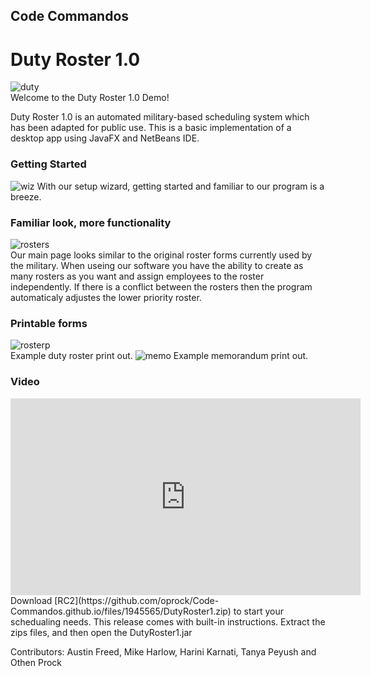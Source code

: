 ## Code Commandos
# Duty Roster 1.0
![duty](https://user-images.githubusercontent.com/31378383/39227090-af65c3b2-4824-11e8-9ec5-3eac3232329f.png)  
Welcome to the Duty Roster 1.0 Demo!  

Duty Roster 1.0 is an automated military-based scheduling system which has been adapted for public use. This is a basic implementation of a desktop app using JavaFX and NetBeans IDE.    
### Getting Started
![wiz](https://user-images.githubusercontent.com/31356692/39225648-90c3b288-481b-11e8-8d9b-1a16280c8369.png)
With our setup wizard, getting started and familiar to our program is a breeze.  
### Familiar look, more functionality  
![rosters](https://user-images.githubusercontent.com/31378383/39225684-b6bbda6a-481b-11e8-9726-cdbc769ede31.png)  
Our main page looks similar to the original roster forms currently used by the military. When useing our software you have the ability to create as many rosters as you want and assign employees to the roster independently. If there is a conflict between the rosters then the program automaticaly adjustes the lower priority roster.  
### Printable forms  
![rosterp](https://user-images.githubusercontent.com/31378383/39225688-bb355530-481b-11e8-918c-7269c4433a51.png)  
Example duty roster print out.
![memo](https://user-images.githubusercontent.com/31378383/39225691-be0659a8-481b-11e8-9a8f-ea89200c5409.png)
Example memorandum print out.
### Video      
<iframe width="560" height="315" src="https://www.youtube.com/embed/ZWiY7rsw_vU" frameborder="0" allow="autoplay; encrypted-media" allowfullscreen></iframe>  
Download [RC2](https://github.com/oprock/Code-Commandos.github.io/files/1945565/DutyRoster1.zip) to start your schedualing needs.  
This release comes with built-in instructions.
Extract the zips files, and then open the DutyRoster1.jar  
  
Contributors: Austin Freed, Mike Harlow, Harini Karnati, Tanya Peyush and Othen Prock
